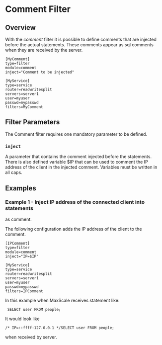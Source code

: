
# Comment Filter

## Overview

With the _comment_ filter it is possible to define comments that are
injected before the actual statements. These comments appear as sql
comments when they are received by the server.

```
[MyComment]
type=filter
module=comment
inject="Comment to be injected"

[MyService]
type=service
router=readwritesplit
servers=server1
user=myuser
passwd=mypasswd
filters=MyComment
```


## Filter Parameters

The Comment filter requires one mandatory parameter to be defined.

### `inject`

A parameter that contains the comment injected before the statements.
There is also defined variable $IP that can be used to comment the
IP address of the client in the injected comment.
Variables must be written in all caps.


## Examples

### Example 1 - Inject IP address of the connected client into statements
as comment.

The following configuration adds the IP address of the client to the comment.

```
[IPComment]
type=filter
module=comment
inject="IP=$IP"

[MyService]
type=service
router=readwritesplit
servers=server1
user=myuser
passwd=mypasswd
filters=IPComment
```

In this example when MaxScale receives statement like:
```
 SELECT user FROM people;
```
It would look like
```
/* IP=::ffff:127.0.0.1 */SELECT user FROM people;
```
when received by server.